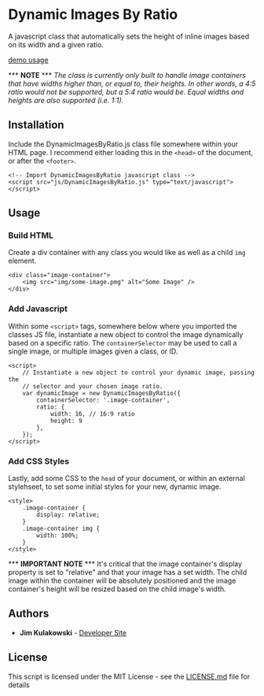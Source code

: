 # Dynamic Images By Ratio

A javascript class that automatically sets the height of inline images based on its width and a given ratio.

[demo usage](https://jmkulakowski.github.io/my-library/dynamic-images-by-ratio/)

*** **NOTE** ***
*The class is currently only built to handle image containers that have widths higher than, or equal to, their heights. In other words, a 4:5 ratio would not be supported, but a 5:4 ratio would be. Equal widths and heights are also supported (i.e. 1:1).*

## Installation

Include the DynamicImagesByRatio.js class file somewhere within your HTML page. I recommend either loading this in the ```<head>``` of the document, or after the ```<footer>```.

```
<!-- Import DynamicImagesByRatio javascript class -->
<script src="js/DynamicImagesByRatio.js" type="text/javascript"></script>
```

## Usage

### Build HTML
Create a div container with any class you would like as well as a child ```img``` element.

```
<div class="image-container">
	<img src="img/some-image.pmg" alt="Some Image" />
</div>
```

### Add Javascript

Within some ```<script>``` tags, somewhere below where you imported the classes JS file, instantiate a new object to control the image dynamically based on a specific ratio. The `containerSelector` may be used to call a single image, or multiple images given a class, or ID.

```
<script>
	// Instantiate a new object to control your dynamic image, passing the 
	// selector and your chosen image ratio.
	var dynamicImage = new DynamicImagesByRatio({
		containerSelector: '.image-container',
		ratio: {
			width: 16, // 16:9 ratio
			height: 9
		},
	});
</script>
```

### Add CSS Styles
Lastly, add some CSS to the ```head``` of your document, or within an external stylehseet, to set some initial styles for your new, dynamic image. 

```
<style>
	.image-container {
		display: relative;
	}
	.image-container img {
		width: 100%;
	}
</style>
```
*** **IMPORTANT NOTE** *** It's critical that the image container's display property is set to "relative" and that your image has a set width. The child image within the container will be absolutely positioned and the image container's height will be resized based on the child image's width.

## Authors

* **Jim Kulakowski** - [Developer Site](https://dev.jimkulakowski.com)

## License

This script is licensed under the MIT License - see the [LICENSE.md](LICENSE.md) file for details
